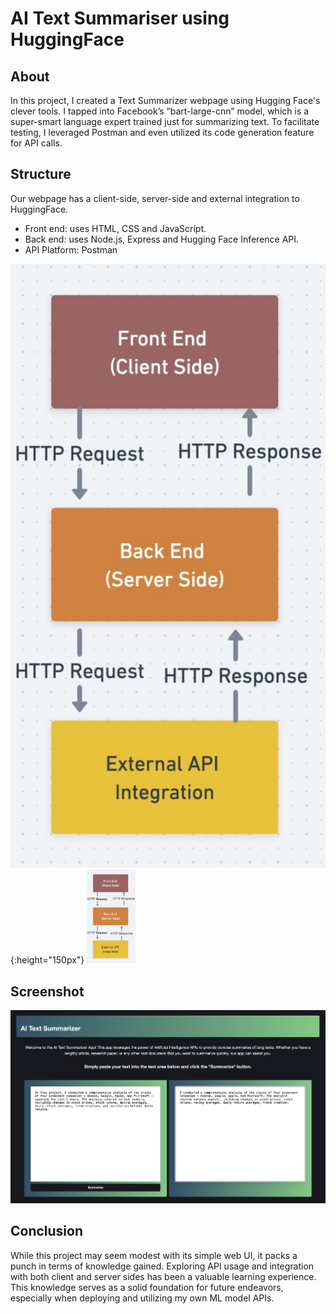 # AI Text Summariser using HuggingFace

## About

In this project, I created a Text Summarizer webpage using Hugging Face's clever tools. I tapped into Facebook’s “bart-large-cnn” model, which is a super-smart language expert trained just for summarizing text. To facilitate testing, I leveraged Postman and even utilized its code generation feature for API calls.

## Structure

Our webpage has a client-side, server-side and external integration to HuggingFace.

- Front end: uses HTML, CSS and JavaScript. 
- Back end: uses Node.js, Express and Hugging Face Inference API.
- API Platform: Postman

![Structure](structure.jpg){:height="150px"}
<img src="structure.jpg" alt="Structure" height="150px">

## Screenshot

![Screenshot](screenshot.jpg)

## Conclusion

While this project may seem modest with its simple web UI, it packs a punch in terms of knowledge gained. Exploring API usage and integration with both client and server sides has been a valuable learning experience. This knowledge serves as a solid foundation for future endeavors, especially when deploying and utilizing my own ML model APIs.
